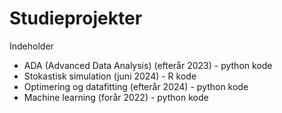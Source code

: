 # Studieprojekter

Indeholder 
- ADA (Advanced Data Analysis) (efterår 2023) - python kode
- Stokastisk simulation (juni 2024) - R kode
- Optimering og datafitting (efterår 2024) - python kode
- Machine learning (forår 2022) - python kode